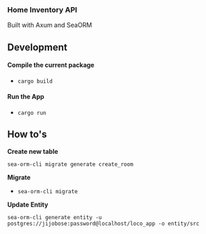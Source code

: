 ### Home Inventory API
Built with Axum and SeaORM

## Development

#### Compile the current package
- ``cargo build``

#### Run the App

- ``cargo run``



## How to's

**Create new table**

``sea-orm-cli migrate generate create_room``

**Migrate**

- ``sea-orm-cli migrate``

**Update Entity**

``sea-orm-cli generate entity -u postgres://jijobose:password@localhost/loco_app -o entity/src``
